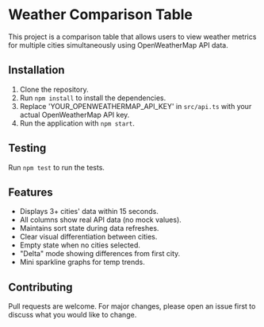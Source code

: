 # Weather Comparison Table

This project is a comparison table that allows users to view weather metrics for multiple cities simultaneously using OpenWeatherMap API data.

## Installation

1. Clone the repository.
2. Run `npm install` to install the dependencies.
3. Replace 'YOUR_OPENWEATHERMAP_API_KEY' in `src/api.ts` with your actual OpenWeatherMap API key.
4. Run the application with `npm start`.

## Testing

Run `npm test` to run the tests.

## Features

- Displays 3+ cities' data within 15 seconds.
- All columns show real API data (no mock values).
- Maintains sort state during data refreshes.
- Clear visual differentiation between cities.
- Empty state when no cities selected.
- "Delta" mode showing differences from first city.
- Mini sparkline graphs for temp trends.

## Contributing

Pull requests are welcome. For major changes, please open an issue first to discuss what you would like to change.